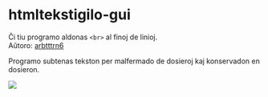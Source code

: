 # htmltekstigilo-gui
Ĉi tiu programo aldonas ```<br>``` al finoj de linioj.  
Aŭtoro: [arbtttrn6](https://github.com/ArturAiwasan)  

Programo subtenas tekston per malfermado de dosieroj kaj konservadon en dosieron.  


![](https://i.imgur.com/7Mt9bIf.png)
